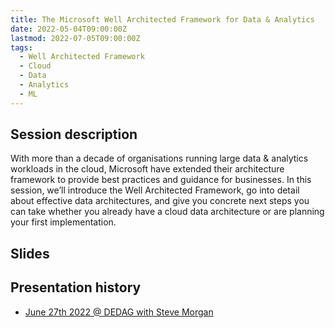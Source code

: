 ```yaml
---
title: The Microsoft Well Architected Framework for Data & Analytics
date: 2022-05-04T09:00:00Z
lastmod: 2022-07-05T09:00:00Z
tags:
  - Well Architected Framework
  - Cloud
  - Data
  - Analytics
  - ML
---
```


## Session description
With more than a decade of organisations running large data & analytics workloads in the cloud, Microsoft have extended their architecture framework to provide best practices and guidance for businesses. In this session, we’ll introduce the Well Architected Framework, go into detail about effective data architectures, and give you concrete next steps you can take whether you already have a cloud data architecture or are planning your first implementation.

## Slides


## Presentation history
- [June 27th 2022 @ DEDAG with Steve Morgan](https://dedag.io/event-the-microsoft-well-architected-framework-for-data-analytics/)
